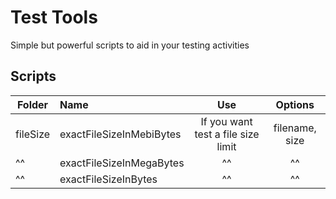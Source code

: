 # Test Tools
Simple but powerful scripts to aid in your testing activities

## Scripts
| Folder   | Name                     | Use                                 | Options        |
| -------- |:-------------------------|:----------------------------------:| :-------------:|
| fileSize | exactFileSizeInMebiBytes | If you want test a file size limit  | filename, size |
|    ^^    | exactFileSizeInMegaBytes | ^^                                  | ^^             |
|    ^^    | exactFileSizeInBytes     | ^^                                  | ^^             |